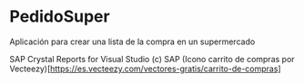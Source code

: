 # PedidoSuper
Aplicación para crear una lista de la compra en un supermercado

SAP Crystal Reports for Visual Studio (c) SAP
(Icono carrito de compras por Vecteezy)[https://es.vecteezy.com/vectores-gratis/carrito-de-compras]
